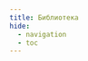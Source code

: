 ```yaml
---
title: Библиотека
hide:
  - navigation
  - toc
---
```

<table id="data" class="table"  style="width:100%"></table>

	
	